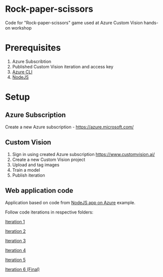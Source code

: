 # Rock-paper-scissors
Code for "Rock-paper-scissors" game used at Azure Custom Vision hands-on workshop

# Prerequisites

1. Azure Subscribtion
2. Published Custom Vision iteration and access key
3. [Azure CLI](https://docs.microsoft.com/en-us/cli/azure/install-azure-cli?view=azure-cli-latest)
4. [NodeJS](https://nodejs.org/en/download/)

# Setup

## Azure Subscription

Create a new Azure subscription - https://azure.microsoft.com/

## Custom Vision

1. Sign in using created Azure subscription https://www.customvision.ai/
2. Create a new Custom Vision project
3. Upload and tag images
4. Train a model
5. Publish iteration

## Web application code
Application based on code from [NodeJS app on Azure](https://docs.microsoft.com/en-us/azure/app-service/app-service-web-get-started-nodejs) example.

Follow code iterations in respective folders:

[Iteration 1](Iteration1/README.md)

[Iteration 2](Iteration2/README.md)

[Iteration 3](Iteration3/README.md)

[Iteration 4](Iteration4/README.md)

[Iteration 5](Iteration5/README.md)

[Iteration 6 (Final)](Iteration6/README.md)